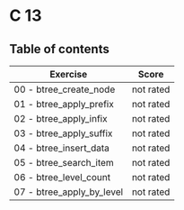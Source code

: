 # C 13

## Table of contents

Exercise					| Score  
----------------------------|--------
00 - btree_create_node		| not rated
01 - btree_apply_prefix		| not rated
02 - btree_apply_infix 		| not rated
03 - btree_apply_suffix		| not rated
04 - btree_insert_data		| not rated
05 - btree_search_item		| not rated
06 - btree_level_count		| not rated
07 - btree_apply_by_level	| not rated